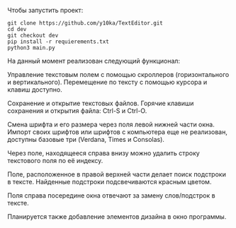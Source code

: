 Чтобы запустить проект:
```
git clone https://github.com/y10ka/TextEditor.git
cd dev
git checkout dev
pip install -r requierements.txt
python3 main.py
```

На данный момент реализован cледующий функционал:

Управление текстовым полем с помощью скроллеров (горизонтального и вертикального). Перемещение по тексту с помощью курсора и клавиш доступно.

Сохранение и открытие текстовых файлов.
Горячие клавиши сохранения и открытия файла: Ctrl-S и Ctrl-O.

Смена шрифта и его размера через поля левой нижней части окна.
Импорт своих шрифтов или шрифтов с компьютера еще не реализован, доступны базовые три (Verdana, Times и Consolas).

Через поле, находящееся справа внизу можно удалить строку текстового поля по её индексу.

Поле, расположенное в правой верхней части делает поиск подстроки в тексте. Найденные подстроки подсвечиваются красным цветом.

Поля справа посередине окна отвечают за замену слов/подстрок в тексте.

Планируется также добавление элементов дизайна в окно программы.
